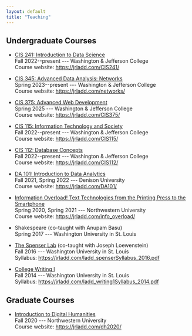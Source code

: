 ```yaml
---
layout: default
title: "Teaching"
---
```


## Undergraduate Courses

- [CIS 241: Introduction to Data Science](https://jrladd.com/CIS241/)  
Fall 2022--present --- Washington & Jefferson College  
Course website: <https://jrladd.com/CIS241/>

- [CIS 345: Advanced Data Analysis: Networks](https://jrladd.com/networks/)  
Spring 2023--present --- Washington & Jefferson College  
Course website: <https://jrladd.com/networks/>

- [CIS 375: Advanced Web Development](https://jrladd.com/CIS375/)  
Spring 2025 --- Washington & Jefferson College  
Course website: <https://jrladd.com/CIS375/>

- [CIS 115: Information Technology and Society](https://jrladd.com/CIS115/)  
Fall 2022--present --- Washington & Jefferson College  
Course website: <https://jrladd.com/CIS115/>

- [CIS 112: Database Concepts](https://jrladd.com/CIS112/)  
Fall 2022--present --- Washington & Jefferson College  
Course website: <https://jrladd.com/CIS112/>

- [DA 101: Introduction to Data Analytics](https://jrladd.com/DA101/)  
Fall 2021, Spring 2022 --- Denison University  
Course website: <https://jrladd.com/DA101/>

- [Information Overload! Text Technologies from the Printing Press to the Smartphone](https://jrladd.com/info_overload/)  
Spring 2020, Spring 2021 --- Northwestern University  
Course website: <https://jrladd.com/info_overload/>

- Shakespeare (co-taught with Anupam Basu)  
Spring 2017 --- Washington University in St. Louis

- [The Spenser Lab](https://jrladd.com/ladd_spenserSyllabus_2016.pdf) (co-taught with Joseph Loewenstein)  
Fall 2016 --- Washington University in St. Louis  
Syllabus: <https://jrladd.com/ladd_spenserSyllabus_2016.pdf>

- [College Writing I](https://jrladd.com/ladd_writing1Syllabus_2014.pdf)  
Fall 2014 --- Washington University in St. Louis  
Syllabus: <https://jrladd.com/ladd_writing1Syllabus_2014.pdf>

## Graduate Courses

- [Introduction to Digital Humanities](https://jrladd.com/dh2020/)  
Fall 2020 --- Northwestern University  
Course website: <https://jrladd.com/dh2020/>
